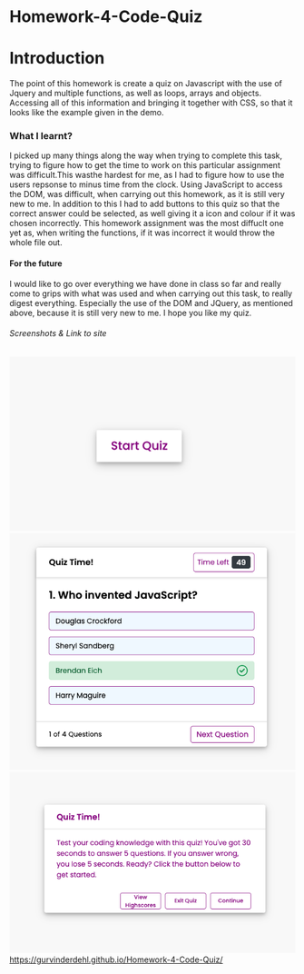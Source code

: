 # Homework-4-Code-Quiz
# Introduction
The point of this homework is create a quiz on Javascript with the use of Jquery and multiple functions, as well as loops, arrays and objects. Accessing all of this information and bringing it together with CSS, so that it looks like the example given in the demo. 

### What I learnt?
I picked up many things along the way when trying to complete this task, trying to figure how to get the time to work on this particular assignment was difficult.This wasthe hardest for me, as I had to figure how to use the users repsonse to minus time from the clock. Using JavaScript to access the DOM, was difficult, when carrying out this homework, as it is still very new to me. In addition to this I had to add buttons to this quiz so that the correct answer could be selected, as well giving it a icon and colour if it was chosen incorrectly. This homework assignment was the most diffuclt one yet as, when writing the functions, if it was incorrect it would throw the whole file out.
#### For the future
I would like to go over everything we have done in class so far and really come to grips with what was used and when carrying out this task, to really digest everything. Especially the use of the DOM and JQuery, as mentioned above, because it is still very new to me. I hope you like my quiz. 

###### Screenshots & Link to site
![Screenshot #1](/Assets/Screenshot1.png)
![Screenshot #1](/Assets/Screenshot2.png)
![Screenshot #1](/Assets/Screenshot3.png)
https://gurvinderdehl.github.io/Homework-4-Code-Quiz/